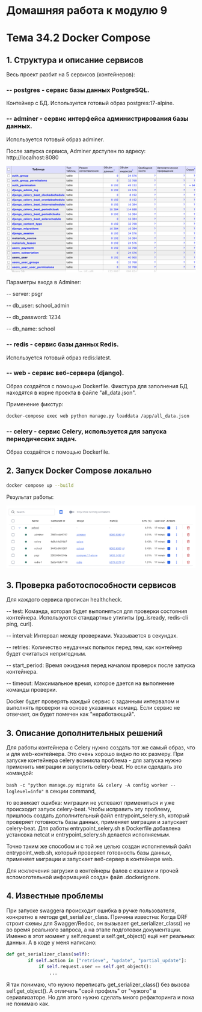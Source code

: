 # Домашняя работа к модулю 9

# Тема 34.2 Docker Compose

## 1. Структура и описание сервисов

Весь проект разбит на 5 сервисов (контейнеров):

### -- postgres - сервис базы данных PostgreSQL.

Контейнер с БД. Используется готовый образ postgres:17-alpine.

### -- adminer - сервис интерфейса администрирования базы данных.

Используется готовый образ adminer.

После запуска сервиса, Adminer доступен по адресу: http://localhost:8080

![adminer](./media/readme_pic/adminer.png)

Параметры входа в Adminer:

-- server: psgr

-- db_user: school_admin

-- db_password: 1234

-- db_name: school

### -- redis - сервис базы данных Redis.

Используется готовый образ redis:latest.

### -- web - сервис веб-сервера (django).

Образ создаётся с помощью Dockerfile. Фикстура для заполнения БД находятся в корне проекта в файле "all_data.json".

Применение фикстур:

```bash
docker-compose exec web python manage.py loaddata /app/all_data.json
```

### -- celery - сервис Celery, используется для запуска периодических задач.

Образ создаётся с помощью Dockerfile.


## 2. Запуск Docker Compose локально

```bash
docker compose up --build
```

Результат работы:

![containers](./media/readme_pic/containers.png)


## 3. Проверка работоспособности сервисов

Для каждого сервиса прописан healthcheck.

-- test: Команда, которая будет выполняться для проверки состояния контейнера. Используются стандартные утилиты (pg_isready, redis-cli ping, curl).

-- interval: Интервал между проверками. Указывается в секундах.

-- retries: Количество неудачных попыток перед тем, как контейнер будет считаться непригодным.

-- start_period: Время ожидания перед началом проверок после запуска контейнера.

-- timeout: Максимальное время, которое дается на выполнение команды проверки.

Docker будет проверять каждый сервис с заданным интервалом и выполнять проверки на основе указанных команд. Если сервис не отвечает, он будет помечен как "неработающий".

## 3. Описание дополнительных решений

Для работы контейнера с Celery нужно создать тот же самый образ, что и для web-контейнера. Это очень хорошо видно по их размеру. При запуске контейнера celery возникла проблема - для запуска нужно применить миграции и запустить celery-beat. Но если сделдать это командой:

```bash -c "python manage.py migrate && celery -A config worker --loglevel=info"``` в секции command,

то возникает ошибка: миграции не успевают примениться и уже происходит запуск celery-beat. Чтобы исправить эту проблему, пришлось создать дополнительный файл entrypoint_selery.sh, который проверяет готовность базы данных, применяет миграции и запускает celery-beat. Для работы entrypoint_selery.sh в Dockerfile добавлена установка netcat и 
entrypoint_selery.sh делается исполняемым. 

Точно таким же способом и с той же целью создан исполняемый файл entrypoint_web.sh, который проверяет готовность базы данных, применяет миграции и запускает веб-сервер в контейнере web.

Для исключения загрузки в контейнеры фалов с кэшами и прочей вспомоготельной информацией создан файл .dockerignore.


## 4. Известные проблемы

При запуске swaggera происходит ошибка в ручке пользователя, конкретно в методе get_serializer_class. Причина известна: 
Когда DRF строит схемы для Swagger/Redoc, он вызывает get_serializer_class() не во время реального запроса, а на этапе подготовки документации. Именно в этот момент у self.request и self.get_object() ещё нет реальных данных. А в коде у меня написано:

```python
def get_serializer_class(self):
        if self.action in ["retrieve", "update", "partial_update"]:
            if self.request.user == self.get_object():
                ...
```
Я так понимаю, что нужно переписать get_serializer_class() без вызова self.get_object(). А отличать "свой профиль" от "чужого" в сериализаторе. Но для этого нужно сделать много рефакторинга и пока не понимаю как.

